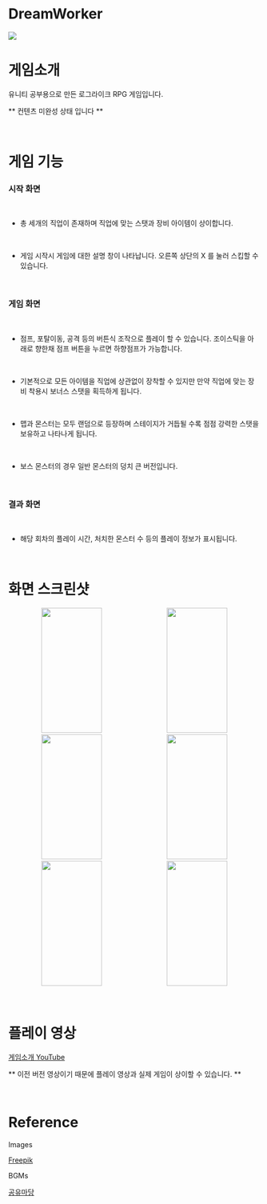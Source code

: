 # DreamWorker


<img src = "Assets/ImageSource/ICON_LOGO.png">

<br>

# 게임소개

유니티 공부용으로 만든 로그라이크 RPG 게임입니다.

** 컨텐츠 미완성 상태 입니다 **

<br>

# 게임 기능

### 시작 화면

<br>

- 총 세개의 직업이 존재하며 직업에 맞는 스탯과 장비 아이템이 상이합니다. 

<br>

- 게임 시작시 게임에 대한 설명 창이 나타납니다. 오른쪽 상단의 X 를 눌러 스킵할 수 있습니다.

<br>

### 게임 화면

<br>

- 점프, 포탈이동, 공격 등의 버튼식 조작으로 플레이 할 수 있습니다. 조이스틱을 아래로 향한채 점프 버튼을 누르면 하향점프가 가능합니다.

<br>

- 기본적으로 모든 아이템을 직업에 상관없이 장착할 수 있지만 만약 직업에 맞는 장비 착용시 보너스 스탯을 획득하게 됩니다.

<br>

- 맵과 몬스터는 모두 랜덤으로 등장하며 스테이지가 거듭될 수록 점점 강력한 스탯을 보유하고 나타나게 됩니다.

<br>

- 보스 몬스터의 경우 일반 몬스터의 덩치 큰 버전입니다.

<br>

### 결과 화면

<br>

- 해당 회차의 플레이 시간, 처치한 몬스터 수 등의 플레이 정보가 표시됩니다.

<br>

# 화면 스크린샷

<p align="center" width="100&">

<img src = "Assets/ImageSource/Image0.png" width="49%" height="250">
<img src = "Assets/ImageSource/image1.png" width="49%" height="250">

<br>

<img src = "Assets/ImageSource/Image3.png" width="49%" height="250">
<img src = "Assets/ImageSource/Image4.png" width="49%" height="250">

<br>

<img src = "Assets/ImageSource/Image5.png" width="49%" height="250">
<img src = "Assets/ImageSource/Image6.png" width="49%" height="250">

</p>

<br>

# 플레이 영상

[게임소개 YouTube](https://www.youtube.com/watch?v=wi6JIOkgJfk)

** 이전 버전 영상이기 때문에 플레이 영상과 실제 게임이 상이할 수 있습니다. **

<br>

# Reference
Images 

[Freepik](www.freepik.com)

BGMs 

[공유마당](https://gongu.copyright.or.kr/gongu/main/main.do)
